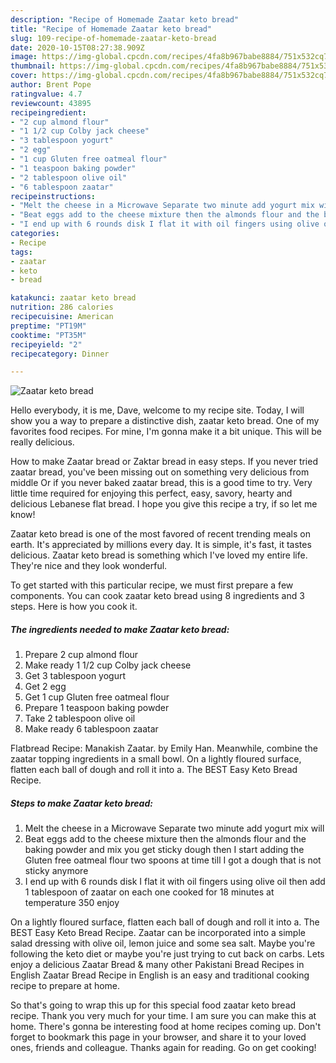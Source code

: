 ```yaml
---
description: "Recipe of Homemade Zaatar keto bread"
title: "Recipe of Homemade Zaatar keto bread"
slug: 109-recipe-of-homemade-zaatar-keto-bread
date: 2020-10-15T08:27:38.909Z
image: https://img-global.cpcdn.com/recipes/4fa8b967babe8884/751x532cq70/zaatar-keto-bread-recipe-main-photo.jpg
thumbnail: https://img-global.cpcdn.com/recipes/4fa8b967babe8884/751x532cq70/zaatar-keto-bread-recipe-main-photo.jpg
cover: https://img-global.cpcdn.com/recipes/4fa8b967babe8884/751x532cq70/zaatar-keto-bread-recipe-main-photo.jpg
author: Brent Pope
ratingvalue: 4.7
reviewcount: 43895
recipeingredient:
- "2 cup almond flour"
- "1 1/2 cup Colby jack cheese"
- "3 tablespoon yogurt"
- "2 egg"
- "1 cup Gluten free oatmeal flour"
- "1 teaspoon baking powder"
- "2 tablespoon olive oil"
- "6 tablespoon zaatar"
recipeinstructions:
- "Melt the cheese in a Microwave Separate two minute add yogurt mix will"
- "Beat eggs add to the cheese mixture then the almonds flour and the baking powder and mix you get sticky dough then I start adding the Gluten free oatmeal flour two spoons at time till I got a dough that is not sticky anymore"
- "I end up with 6 rounds disk I flat it with oil fingers using olive oil then add 1 tablespoon of zaatar on each one cooked for 18 minutes at temperature 350 enjoy"
categories:
- Recipe
tags:
- zaatar
- keto
- bread

katakunci: zaatar keto bread 
nutrition: 286 calories
recipecuisine: American
preptime: "PT19M"
cooktime: "PT35M"
recipeyield: "2"
recipecategory: Dinner

---
```



![Zaatar keto bread](https://img-global.cpcdn.com/recipes/4fa8b967babe8884/751x532cq70/zaatar-keto-bread-recipe-main-photo.jpg)

Hello everybody, it is me, Dave, welcome to my recipe site. Today, I will show you a way to prepare a distinctive dish, zaatar keto bread. One of my favorites food recipes. For mine, I'm gonna make it a bit unique. This will be really delicious.

How to make Zaatar bread or Zaktar bread in easy steps. If you never tried zaatar bread, you&#39;ve been missing out on something very delicious from middle Or if you never baked zaatar bread, this is a good time to try. Very little time required for enjoying this perfect, easy, savory, hearty and delicious Lebanese flat bread. I hope you give this recipe a try, if so let me know!

Zaatar keto bread is one of the most favored of recent trending meals on earth. It's appreciated by millions every day. It is simple, it's fast, it tastes delicious. Zaatar keto bread is something which I've loved my entire life. They're nice and they look wonderful.


To get started with this particular recipe, we must first prepare a few components. You can cook zaatar keto bread using 8 ingredients and 3 steps. Here is how you cook it.

<!--inarticleads1-->

##### The ingredients needed to make Zaatar keto bread:

1. Prepare 2 cup almond flour
1. Make ready 1 1/2 cup Colby jack cheese
1. Get 3 tablespoon yogurt
1. Get 2 egg
1. Get 1 cup Gluten free oatmeal flour
1. Prepare 1 teaspoon baking powder
1. Take 2 tablespoon olive oil
1. Make ready 6 tablespoon zaatar


Flatbread Recipe: Manakish Zaatar. by Emily Han. Meanwhile, combine the zaatar topping ingredients in a small bowl. On a lightly floured surface, flatten each ball of dough and roll it into a. The BEST Easy Keto Bread Recipe. 

<!--inarticleads2-->

##### Steps to make Zaatar keto bread:

1. Melt the cheese in a Microwave Separate two minute add yogurt mix will
1. Beat eggs add to the cheese mixture then the almonds flour and the baking powder and mix you get sticky dough then I start adding the Gluten free oatmeal flour two spoons at time till I got a dough that is not sticky anymore
1. I end up with 6 rounds disk I flat it with oil fingers using olive oil then add 1 tablespoon of zaatar on each one cooked for 18 minutes at temperature 350 enjoy


On a lightly floured surface, flatten each ball of dough and roll it into a. The BEST Easy Keto Bread Recipe. Zaatar can be incorporated into a simple salad dressing with olive oil, lemon juice and some sea salt. Maybe you&#39;re following the keto diet or maybe you&#39;re just trying to cut back on carbs. Lets enjoy a delicious Zaatar Bread &amp; many other Pakistani Bread Recipes in English Zaatar Bread Recipe in English is an easy and traditional cooking recipe to prepare at home. 

So that's going to wrap this up for this special food zaatar keto bread recipe. Thank you very much for your time. I am sure you can make this at home. There's gonna be interesting food at home recipes coming up. Don't forget to bookmark this page in your browser, and share it to your loved ones, friends and colleague. Thanks again for reading. Go on get cooking!
